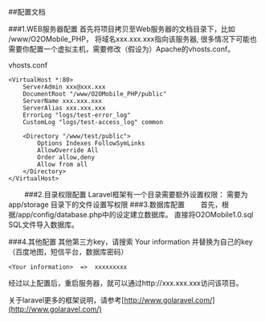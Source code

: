 
##配置文档

###1.WEB服务器配置
首先将项目拷贝至Web服务器的文档目录下，比如 /www/O2OMobile_PHP，
将域名xxx.xxx.xxx指向该服务器,
很多情况下可能也需要你配置一个虚拟主机，需要修改（假设为）Apache的vhosts.conf。

vhosts.conf

	<VirtualHost *:80>
	    ServerAdmin xxx@xxx.xxx
	    DocumentRoot "/www/O2OMobile_PHP/public"
	    ServerName xxx.xxx.xxx
	    ServerAlias xxx.xxx.xxx
	    ErrorLog "logs/test-error_log"
	    CustomLog "logs/test-access_log" common
	 
	    <Directory "/www/test/public">
	        Options Indexes FollowSymLinks
	        AllowOverride All
	        Order allow,deny
	        Allow from all
	    </Directory>
	</VirtualHost>

	
　　
###2.目录权限配置
Laravel框架有一个目录需要额外设置权限： 需要为 app/storage 目录下的文件设置写权限
###3.数据库配置　　
首先，根据/app/config/database.php中的设定建立数据库。
直接将O2OMobile1.0.sql SQL文件导入数据库。

###4.其他配置
其他第三方key，请搜索 Your information  并替换为自己的key（百度地图，短信平台，数据库密码）
			
	<Your information>  =>  xxxxxxxxx


经过以上配置后，重启服务器，就可以通过http://xxx.xxx.xxx访问该项目。

关于laravel更多的框架说明，请参考[http://www.golaravel.com/](http://www.golaravel.com/)